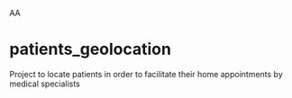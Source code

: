 AA
# patients_geolocation
Project to locate patients in order to facilitate their home appointments by medical specialists
